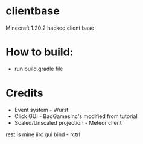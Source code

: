 # clientbase
Minecraft 1.20.2 hacked client base

# How to build:
+ run build.gradle file 

# Credits
+ Event system - Wurst
+ Click GUI - BadGamesInc's modified from tutorial
+ Scaled/Unscaled projection - Meteor client

rest is mine iirc
gui bind - rctrl

